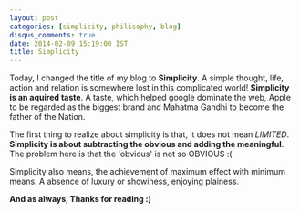 ```yaml
---
layout: post
categories: [simplicity, philisophy, blog]
disqus_comments: true
date: 2014-02-09 15:19:00 IST
title: Simplicity
---
```


Today, I changed the title of my blog to **Simplicity**. A simple thought, life, action and relation is somewhere lost in this complicated world! **Simplicity is an aquired taste**. A taste, which helped google dominate the web, Apple to be regarded as the biggest brand and Mahatma Gandhi to become the father of the Nation.

The first thing to realize about simplicity is that, it does not mean *LIMITED*. **Simplicity is about subtracting the obvious and adding the meaningful**. The problem here is that the 'obvious' is not so OBVIOUS :(

Simplicity also means, the achievement of maximum effect with minimum means. A absence of luxury or showiness, enjoying plainess.

**And as always, Thanks for reading :)**
